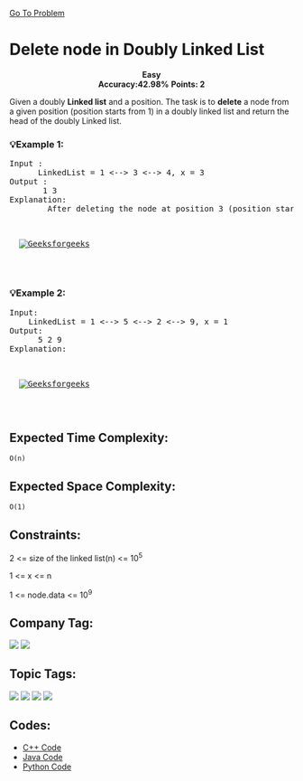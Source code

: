  [Go To Problem](https://www.geeksforgeeks.org/problems/delete-node-in-doubly-linked-list/1)
# Delete node in Doubly Linked List


<div align="center">
  <strong>Easy</strong>    
</div>
<div align="center">
       <strong>Accuracy:42.98%</strong>    
               <strong>Points: 2</strong>
</div>

Given a doubly <strong>Linked list</strong> and a position. The task is to <strong>delete</strong> a node from a given position (position starts from 1) in a doubly linked list and return the head of the doubly Linked list.

### 💡Example 1:
<pre>
Input :
      LinkedList = 1 <--> 3 <--> 4, x = 3
Output :
       1 3 
Explanation: 
        After deleting the node at position 3 (position starts from 1),the linked list will be now as 1 <--> 3.
  <p align="left">
  <a href="https://www.geeksforgeeks.org/problems/delete-node-in-doubly-linked-list/1"><img src="https://media.geeksforgeeks.org/img-practice/prod/addEditProblem/700131/Web/Other/blobid1_1719574036.png" alt="Geeksforgeeks"></a>
</p>

</pre>

### 💡Example 2:

<pre>
Input:
    LinkedList = 1 <--> 5 <--> 2 <--> 9, x = 1
Output: 
      5 2 9
Explanation:
    <p align="left">
  <a href="https://www.geeksforgeeks.org/problems/delete-node-in-doubly-linked-list/1"><img src="https://media.geeksforgeeks.org/img-practice/prod/addEditProblem/700131/Web/Other/blobid2_1719574060.png" alt="Geeksforgeeks"></a>
</p>

</pre>


## Expected Time Complexity:
```O(n)```
## Expected Space Complexity: 
```O(1)```

## Constraints: 

2 <= size of the linked list(n) <= 10<sup>5</sup>

1 <= x <= n

1 <= node.data <= 10<sup>9</sup>

## Company Tag: 
<p align="left">
<a href="https://www.geeksforgeeks.org/explore/?company[]=Amazon"><img src="https://img.shields.io/badge/Amazon-10000?style=for-the-badge&logo=Amazon&logoColor=FFFFFF&labelColor=D88913&color=2A79D7"/></a>
  <a href="https://www.geeksforgeeks.org/explore/?company[]=Walmart"><img src="https://img.shields.io/badge/Walmart-10000?style=for-the-badge&logo=Walmart&logoColor=FFFFFF&labelColor=4C3BCF&color=4C3BCF"/></a>
</p>


## Topic Tags:
<p align="left">

<a href="https://www.geeksforgeeks.org/explore/?category[]=doubly-linked-list"><img src="https://img.shields.io/badge/doubly linked list-100000?style=flat&logo=doubly-linked-list&logoColor=5A639C&labelcolor=F4A261&color=F4A261" /></a>
<a href="https://www.geeksforgeeks.org/explore/?category[]=Linked List"><img src="https://img.shields.io/badge/Linked List-100000?style=flat&logo=&logoColor=08080&labelcolor=08080&color=08080" /></a>
<a href="https://www.geeksforgeeks.org/explore/?category[]=Data%20Structures"><img src="https://img.shields.io/badge/Data%20Structures-100000?style=flat&logo=Data%20Structures&logoColor=F7F7F7&labelcolor=2A79D7&color=2A79D7" /></a>
<a href="https://www.geeksforgeeks.org/explore/?category[]=Algorithms"><img src="https://img.shields.io/badge/Algorithms-100000?style=flat&logo=Algorithms&logoColor=FFFFFF&labelColor=FC4100&color=FC4100"/></a>

## Codes:
  - [C++ Code](https://github.com/HackResist/GeeksForGeeks-POTD/blob/main/June/30-06-2024/Delete%20node%20in%20Doubly%20Linked%20List.cpp) 
 - [Java Code](https://github.com/HackResist/GeeksForGeeks-POTD/blob/main/June/30-06-2024/Delete%20node%20in%20Doubly%20Linked%20List.java)
 - [Python Code](https://github.com/HackResist/GeeksForGeeks-POTD/blob/main/June/30-06-2024/Delete%20node%20in%20Doubly%20Linked%20List.py)
